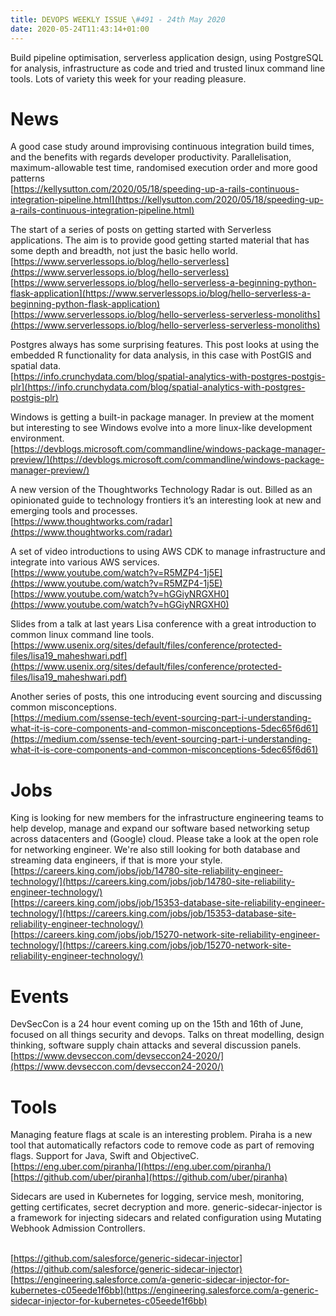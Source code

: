 ```yaml
---
title: DEVOPS WEEKLY ISSUE \#491 - 24th May 2020 
date: 2020-05-24T11:43:14+01:00
---
```


Build pipeline optimisation, serverless application design, using PostgreSQL for analysis, infrastructure as code and tried and trusted  linux command line tools. Lots of variety this week for your reading pleasure.


News
====

A good case study around improvising continuous integration build times, and the benefits with regards developer productivity. Parallelisation, maximum-allowable test time, randomised execution order and more good patterns
<br>[https://kellysutton.com/2020/05/18/speeding-up-a-rails-continuous-integration-pipeline.html](https://kellysutton.com/2020/05/18/speeding-up-a-rails-continuous-integration-pipeline.html)


The start of a series of posts on getting started with Serverless applications. The aim is to provide good getting started material that has some depth and breadth, not just the basic hello world.
<br>[https://www.serverlessops.io/blog/hello-serverless](https://www.serverlessops.io/blog/hello-serverless)
<br>[https://www.serverlessops.io/blog/hello-serverless-a-beginning-python-flask-application](https://www.serverlessops.io/blog/hello-serverless-a-beginning-python-flask-application)
<br>[https://www.serverlessops.io/blog/hello-serverless-serverless-monoliths](https://www.serverlessops.io/blog/hello-serverless-serverless-monoliths)


Postgres always has some surprising features. This post looks at using the embedded R functionality for data analysis, in this case with PostGIS and spatial data.
<br>[https://info.crunchydata.com/blog/spatial-analytics-with-postgres-postgis-plr](https://info.crunchydata.com/blog/spatial-analytics-with-postgres-postgis-plr)


Windows is getting a built-in package manager. In preview at the moment but interesting to see Windows evolve into a more linux-like development environment.
<br>[https://devblogs.microsoft.com/commandline/windows-package-manager-preview/](https://devblogs.microsoft.com/commandline/windows-package-manager-preview/)


A new version of the Thoughtworks Technology Radar is out. Billed as an opinionated guide to technology frontiers it’s an interesting look at new and emerging tools and processes.
<br>[https://www.thoughtworks.com/radar](https://www.thoughtworks.com/radar)


A set of video introductions to using AWS CDK to manage infrastructure and integrate into various AWS services.
<br>[https://www.youtube.com/watch?v=R5MZP4-1j5E](https://www.youtube.com/watch?v=R5MZP4-1j5E)
<br>[https://www.youtube.com/watch?v=hGGiyNRGXH0](https://www.youtube.com/watch?v=hGGiyNRGXH0)


Slides from a talk at last years Lisa conference with a great introduction to common linux command line tools.
<br>[https://www.usenix.org/sites/default/files/conference/protected-files/lisa19_maheshwari.pdf](https://www.usenix.org/sites/default/files/conference/protected-files/lisa19_maheshwari.pdf)


Another series of posts, this one introducing event sourcing and discussing common misconceptions.
<br>[https://medium.com/ssense-tech/event-sourcing-part-i-understanding-what-it-is-core-components-and-common-misconceptions-5dec65f6d61](https://medium.com/ssense-tech/event-sourcing-part-i-understanding-what-it-is-core-components-and-common-misconceptions-5dec65f6d61)


Jobs
====

King is looking for new members for the infrastructure engineering teams to help develop, manage and expand our software based networking setup across datacenters and (Google) cloud. Please take a look at the open role for networking engineer. We're also still looking for both database and streaming data engineers, if that is more your style.
<br>[https://careers.king.com/jobs/job/14780-site-reliability-engineer-technology/](https://careers.king.com/jobs/job/14780-site-reliability-engineer-technology/)
<br>[https://careers.king.com/jobs/job/15353-database-site-reliability-engineer-technology/](https://careers.king.com/jobs/job/15353-database-site-reliability-engineer-technology/)
<br>[https://careers.king.com/jobs/job/15270-network-site-reliability-engineer-technology/](https://careers.king.com/jobs/job/15270-network-site-reliability-engineer-technology/)


Events
======

DevSecCon is a 24 hour event coming up on the 15th and 16th of June, focused on all things security and devops. Talks on threat modelling, design thinking, software supply chain attacks and several discussion panels.
<br>[https://www.devseccon.com/devseccon24-2020/](https://www.devseccon.com/devseccon24-2020/)


Tools
=====

Managing feature flags at scale is an interesting problem. Piraha is a new tool that automatically refactors code to remove code as part of removing flags. Support for Java, Swift and ObjectiveC.
<br>[https://eng.uber.com/piranha/](https://eng.uber.com/piranha/)
<br>[https://github.com/uber/piranha](https://github.com/uber/piranha)


Sidecars are used in Kubernetes for logging, service mesh, monitoring, getting certificates, secret decryption and more. generic-sidecar-injector is a framework for injecting sidecars and related configuration using Mutating Webhook Admission Controllers.

<br>[https://github.com/salesforce/generic-sidecar-injector](https://github.com/salesforce/generic-sidecar-injector)
<br>[https://engineering.salesforce.com/a-generic-sidecar-injector-for-kubernetes-c05eede1f6bb](https://engineering.salesforce.com/a-generic-sidecar-injector-for-kubernetes-c05eede1f6bb)



